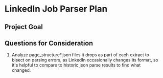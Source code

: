 # LinkedIn Job Parser Plan

## Project Goal
## Questions for Consideration

1. Analyze page_structure*.json files it drops as part of each extract to bisect on parsing errors, as LinkedIn occasionally changes its format, so it's helpful to compare to historic json parse results to find what changed.
